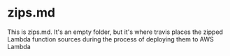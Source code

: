 # zips.md

This is zips.md.  It's an empty folder, but it's where travis places the zipped Lambda function sources during the
process of deploying them to AWS Lambda
